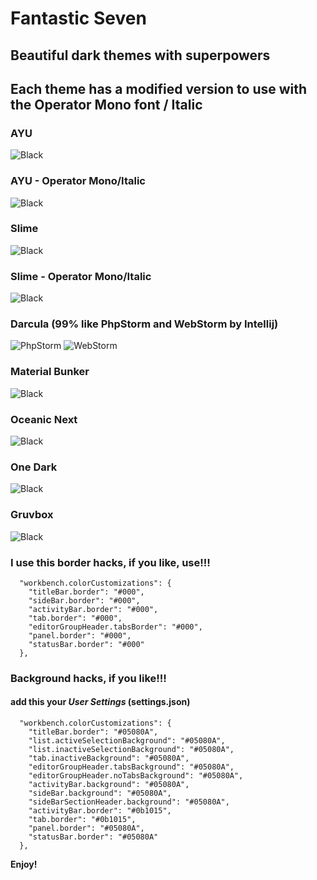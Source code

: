 # Fantastic Seven

## Beautiful dark themes with superpowers

## Each theme has a modified version to use with the Operator Mono font / Italic

### AYU

![Black](https://raw.githubusercontent.com/sldobri/daily/master/images/ayu.jpg)

### AYU - Operator Mono/Italic

![Black](https://raw.githubusercontent.com/sldobri/daily/master/images/ayuItalic.jpg)

### Slime

![Black](https://raw.githubusercontent.com/sldobri/daily/master/images/slime.jpg)

### Slime - Operator Mono/Italic

![Black](https://raw.githubusercontent.com/sldobri/daily/master/images/slimeItalic.jpg)

### Darcula (99% like **PhpStorm** and **WebStorm** by Intellij)

![PhpStorm](https://raw.githubusercontent.com/sldobri/daily/master/images/darcula-phpstorm.jpg)
![WebStorm](https://raw.githubusercontent.com/sldobri/daily/master/images/darcula-webstorm.jpg)

### Material Bunker

![Black](https://raw.githubusercontent.com/sldobri/daily/master/images/Material.jpg)

### Oceanic Next

![Black](https://raw.githubusercontent.com/sldobri/daily/master/images/OceanicNext.jpg)

### One Dark

![Black](https://raw.githubusercontent.com/sldobri/daily/master/images/OneDark.jpg)

### Gruvbox

![Black](https://raw.githubusercontent.com/sldobri/daily/master/images/gruvbox.jpg)

### I use this border hacks, if you like, use!!!

```
  "workbench.colorCustomizations": {
    "titleBar.border": "#000",
    "sideBar.border": "#000",
    "activityBar.border": "#000",
    "tab.border": "#000",
    "editorGroupHeader.tabsBorder": "#000",
    "panel.border": "#000",
    "statusBar.border": "#000"
  },
```

### Background hacks, if you like!!!

#### add this your **_User Settings_** (settings.json)

```
  "workbench.colorCustomizations": {
    "titleBar.border": "#05080A",
    "list.activeSelectionBackground": "#05080A",
    "list.inactiveSelectionBackground": "#05080A",
    "tab.inactiveBackground": "#05080A",
    "editorGroupHeader.tabsBackground": "#05080A",
    "editorGroupHeader.noTabsBackground": "#05080A",
    "activityBar.background": "#05080A",
    "sideBar.background": "#05080A",
    "sideBarSectionHeader.background": "#05080A",
    "activityBar.border": "#0b1015",
    "tab.border": "#0b1015",
    "panel.border": "#05080A",
    "statusBar.border": "#05080A"
  },
```

**Enjoy!**
